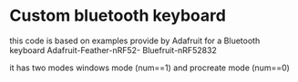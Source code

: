 # Custom bluetooth keyboard

this code is based on examples provide by Adafruit for a Bluetooth keyboard 
Adafruit-Feather-nRF52- Bluefruit-nRF52832


it has two modes windows mode (num==1) and procreate mode (num==0)
